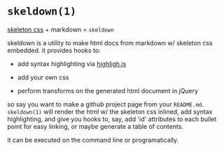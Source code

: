 # `skeldown(1)`

[skeleton css](www.getskeleton.com/) + markdown = `skeldown`

skeldown is a utility to make html docs from markdown w/ skeleton css embedded.
it provides hooks to:

 - add syntax highlighting via
   [highligh.js](http://softwaremaniacs.org/soft/highlight/en/)
   
 - add your own css

 - perform transforms on the generated html document in jQuery

so say you want to make a github project page from your `README.md`.
`skeldown(1)` will render the html w/ the skeleton css inlined, add syntax
highlighting, and give you hooks to, say, add 'id' attributes to each bullet
point for easy linking, or maybe generate a table of contents.

it can be executed on the command line or programatically.
